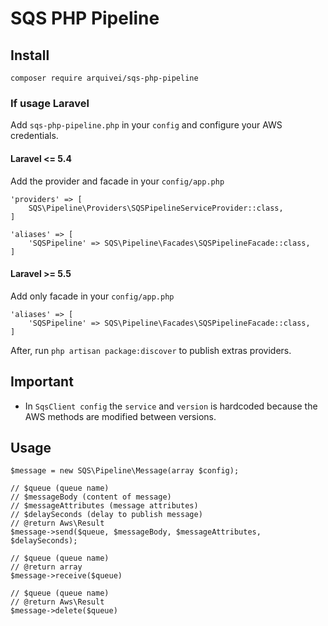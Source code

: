# SQS PHP Pipeline

## Install

    composer require arquivei/sqs-php-pipeline
    
### If usage Laravel

Add `sqs-php-pipeline.php` in your `config` and configure your AWS credentials. 

#### Laravel <= 5.4

Add the provider and facade in your `config/app.php`

~~~
'providers' => [
    SQS\Pipeline\Providers\SQSPipelineServiceProvider::class,
]

'aliases' => [
    'SQSPipeline' => SQS\Pipeline\Facades\SQSPipelineFacade::class,
]
~~~

#### Laravel >= 5.5

Add only facade in your `config/app.php`

~~~
'aliases' => [
    'SQSPipeline' => SQS\Pipeline\Facades\SQSPipelineFacade::class,
]
~~~

After, run `php artisan package:discover` to publish extras providers.

## Important

- In `SqsClient config` the `service` and `version` is hardcoded because the AWS methods are modified between versions.

## Usage

~~~
$message = new SQS\Pipeline\Message(array $config);

// $queue (queue name)
// $messageBody (content of message)
// $messageAttributes (message attributes)
// $delaySeconds (delay to publish message)
// @return Aws\Result
$message->send($queue, $messageBody, $messageAttributes, $delaySeconds);

// $queue (queue name)
// @return array
$message->receive($queue)

// $queue (queue name)
// @return Aws\Result
$message->delete($queue)
~~~
